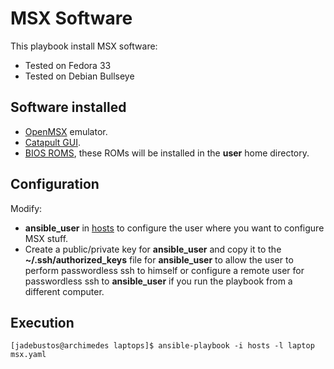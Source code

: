 # MSX Software

This playbook install MSX software:

+ Tested on Fedora 33
+ Tested on Debian Bullseye

## Software installed

+ [OpenMSX](https://openmsx.org/) emulator.
+ [Catapult GUI](https://github.com/openMSX/catapult).
+ [BIOS ROMS](http://msx2.org/Funet%20(2006-05-28)/emulator/openMSX/System%20Roms/), these ROMs will be installed in the **user** home directory.

## Configuration

Modify:

+ **ansible_user** in [hosts](hosts) to configure the user where you want to configure MSX stuff.
+ Create a public/private key for **ansible_user** and copy it to the **~/.ssh/authorized_keys** file for **ansible_user** to allow the user to perform passwordless ssh to himself or configure a remote user for passwordless ssh to **ansible_user** if you run the playbook from a different computer.

## Execution

```console
[jadebustos@archimedes laptops]$ ansible-playbook -i hosts -l laptop msx.yaml 
```